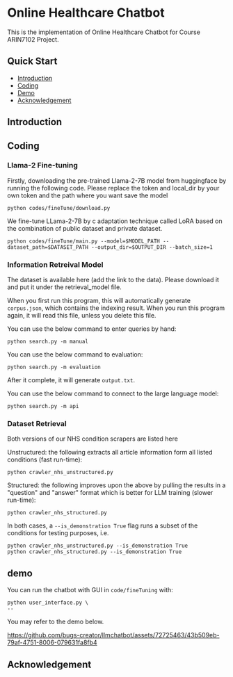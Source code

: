 # Online Healthcare Chatbot

 This is the implementation of Online Healthcare Chatbot for Course ARIN7102 Project.

 ## Quick Start

- [Introduction](#Introduction)
- [Coding](#Coding)
- [Demo](#demo)
- [Acknowledgement](#Acknowledgement)
  

## Introduction

## Coding
### Llama-2 Fine-tuning

Firstly, downloading the pre-trained Llama-2-7B model from huggingface by running the following code. Please replace the token and local_dir by your own token and the path where you want save the model
```
python codes/fineTune/download.py
```


We fine-tune LLama-2-7B by c adaptation technique called LoRA based on the combination of public dataset and private dataset. 

```
python codes/fineTune/main.py --model=$MODEL_PATH --dataset_path=$DATASET_PATH --output_dir=$OUTPUT_DIR --batch_size=1
```

### Information Retreival Model

The dataset is available here (add the link to the data). Please download it and put it under the retrieval_model file.

When you first run this program, this will automatically generate ```corpus.json```, which contains the indexing result. When you run this program again, it will read this file, unless you delete this file.

You can use the below command to enter queries by hand:

```shell
python search.py -m manual
```

You can use the below command to evaluation:

```shell
python search.py -m evaluation
```

After it complete, it will generate ```output.txt```.

You can use the below command to connect to the large language model:

```shell
python search.py -m api
```

### Dataset Retrieval
Both versions of our NHS condition scrapers are listed here

Unstructured: the following extracts all article information form all listed conditions (fast run-time):
```shell
python crawler_nhs_unstructured.py
```

Structured: the following improves upon the above by pulling the results in a "question" and "answer" format which is better for LLM training (slower run-time):
```shell
python crawler_nhs_structured.py
```

In both cases, a ```--is_demonstration True``` flag runs a subset of the conditions for testing purposes, i.e.

```shell
python crawler_nhs_unstructured.py --is_demonstration True
python crawler_nhs_structured.py --is_demonstration True
```


## demo

You can run the chatbot with GUI in `code/fineTuning` with:

```shell
python user_interface.py \
--
```

You may refer to the demo below.

https://github.com/bugs-creator/llmchatbot/assets/72725463/43b509eb-79af-4751-8006-079631fa8fb4



## Acknowledgement
